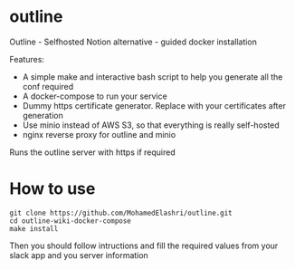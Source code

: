 # outline
Outline - Selfhosted Notion alternative - guided docker installation

Features:

* A simple make and interactive bash script to help you generate all the conf required
* A docker-compose to run your service
* Dummy https certificate generator. Replace with your certificates after generation
* Use minio instead of AWS S3, so that everything is really self-hosted
* nginx reverse proxy for outline and minio

Runs the outline server with https if required

# How to use 

```
git clone https://github.com/MohamedElashri/outline.git
cd outline-wiki-docker-compose
make install
```

Then you should follow intructions and fill the required values from your slack app and you server information 

